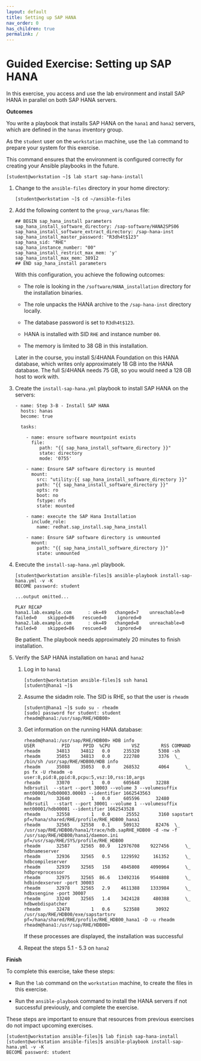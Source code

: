 ```yaml
---
layout: default
title: Setting up SAP HANA
nav_order: 0
has_children: true
permalink: /
---
```


# Guided Exercise: Setting up SAP HANA

In this exercise, you access and use the lab environment and install SAP
HANA in parallel on both SAP HANA servers.

**Outcomes**

You write a playbook that installs SAP HANA on the `hana1` and `hana2`
servers, which are defined in the `hanas` inventory group.

As the `student` user on the `workstation` machine, use the `lab`
command to prepare your system for this exercise.

This command ensures that the environment is configured correctly for
creating your Ansible playbooks in the future.

    [student@workstation ~]$ lab start sap-hana-install

1.  Change to the `ansible-files` directory in your home directory:

        [student@workstation ~]$ cd ~/ansible-files

2.  Add the following content to the `group_vars/hanas` file:

        ## BEGIN sap_hana_install parameters
        sap_hana_install_software_directory: /sap-software/HANA2SPS06
        sap_hana_install_software_extract_directory: /sap-hana-inst
        sap_hana_install_master_password: "R3dh4t$123"
        sap_hana_sid: "RHE"
        sap_hana_instance_number: "00"
        sap_hana_install_restrict_max_mem: 'y'
        sap_hana_install_max_mem: 38912
        ## END sap_hana_install parameters

    With this configuration, you achieve the following outcomes:

    - The role is looking in the `/software/HANA_installation`
      directory for the installation binaries.

    - The role unpacks the HANA archive to the `/sap-hana-inst`
      directory locally.

    - The database password is set to `R3dh4t$123`.

    - HANA is installed with SID `RHE` and instance number `00`.

    - The memory is limited to 38 GB in this installation.

    Later in the course, you install S/4HANA Foundation on this HANA
    database, which writes only approximately 18 GB into the HANA
    database. The full S/4HANA needs 75 GB, so you would need a 128 GB
    host to work with.

3.  Create the `install-sap-hana.yml` playbook to install SAP HANA on
    the servers:

        - name: Step 3-B - Install SAP HANA
          hosts: hanas
          become: true

          tasks:

            - name: ensure software mountpoint exists
              file:
                 path: "{{ sap_hana_install_software_directory }}"
                 state: directory
                 mode: '0755'

            - name: Ensure SAP software directory is mounted
              mount:
                src: "utility:{{ sap_hana_install_software_directory }}"
                path: "{{ sap_hana_install_software_directory }}"
                opts: ro
                boot: no
                fstype: nfs
                state: mounted

            - name: execute the SAP Hana Installation
              include_role:
                name: redhat.sap_install.sap_hana_install

            - name: Ensure SAP software directory is unmounted
              mount:
                path: "{{ sap_hana_install_software_directory }}"
                state: unmounted

4.  Execute the `install-sap-hana.yml` playbook.

        [student@workstation ansible-files]$ ansible-playbook install-sap-hana.yml -v -K
        BECOME password: student

        ...output omitted...

        PLAY RECAP
        hana1.lab.example.com      : ok=49   changed=7    unreachable=0    failed=0    skipped=86   rescued=0    ignored=0
        hana2.lab.example.com      : ok=49   changed=8    unreachable=0    failed=0    skipped=86   rescued=0    ignored=0

    Be patient. The playbook needs approximately 20 minutes to finish
    installation.

5.  Verify the SAP HANA installation on `hana1` and `hana2`

    1.  Log in to `hana1`

            [student@workstation ansible-files]$ ssh hana1
            [student@hana1 ~]$

    2.  Assume the sidadm role. The SID is RHE, so that the user is
        `rheadm`

            [student@hana1 ~]$ sudo su - rheadm
            [sudo] password for student: student
            rheadm@hana1:/usr/sap/RHE/HDB00>

    3.  Get information on the running HANA database:

            rheadm@hana1:/usr/sap/RHE/HDB00> HDB info
            USER          PID     PPID  %CPU        VSZ        RSS COMMAND
            rheadm      34813    34812   0.0     235320       5308 -sh
            rheadm      35053    34813   0.0     222780       3376  \_ /bin/sh /usr/sap/RHE/HDB00/HDB info
            rheadm      35088    35053   0.0     268532       4064      \_ ps fx -U rheadm -o user:8,pid:8,ppid:8,pcpu:5,vsz:10,rss:10,args
            rheadm      33070        1   0.0     605648      32288 hdbrsutil  --start --port 30003 --volume 3 --volumesuffix mnt00001/hdb00003.00003 --identifier 1662543563
            rheadm      32640        1   0.0     605596      32480 hdbrsutil  --start --port 30001 --volume 1 --volumesuffix mnt00001/hdb00001 --identifier 1662543528
            rheadm      32558        1   0.0      25552       3160 sapstart pf=/hana/shared/RHE/profile/RHE_HDB00_hana1
            rheadm      32565    32558   0.1     509132      82476  \_ /usr/sap/RHE/HDB00/hana1/trace/hdb.sapRHE_HDB00 -d -nw -f /usr/sap/RHE/HDB00/hana1/daemon.ini pf=/usr/sap/RHE/SYS/profile/RHE_HDB00
            rheadm      32587    32565  80.9   12976708    9227456      \_ hdbnameserver
            rheadm      32936    32565   0.5    1229592     161352      \_ hdbcompileserver
            rheadm      32939    32565   158    4845808    4090964      \_ hdbpreprocessor
            rheadm      32975    32565  86.6   13492316    9544808      \_ hdbindexserver -port 30003
            rheadm      32978    32565   2.9    4611388    1333984      \_ hdbxsengine -port 30007
            rheadm      33240    32565   1.4    3424128     480388      \_ hdbwebdispatcher
            rheadm      32478        1   0.6     523588      30932 /usr/sap/RHE/HDB00/exe/sapstartsrv pf=/hana/shared/RHE/profile/RHE_HDB00_hana1 -D -u rheadm
            rheadm@hana1:/usr/sap/RHE/HDB00>

        If these processes are displayed, the installation was
        successful

    4.  Repeat the steps 5.1 - 5.3 on `hana2`

**Finish**

To complete this exercise, take these steps:

- Run the `lab` command on the `workstation` machine, to create the
  files in this exercise.

- Run the `ansible-playbook` command to install the HANA servers if
  not successful previously, and complete the exercise.

These steps are important to ensure that resources from previous
exercises do not impact upcoming exercises.

    [student@workstation ansible-files]$ lab finish sap-hana-install
    [student@workstation ansible-files]$ ansible-playbook install-sap-hana.yml -v -K
    BECOME password: student
